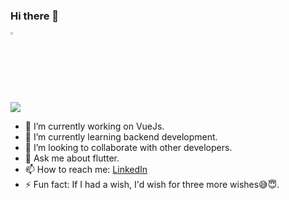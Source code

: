 ### Hi there 👋
<img src="https://camo.githubusercontent.com/35d3d11359a49bf12aebb834cc13fd81b95eff4e/68747470733a2f2f6d656469612e67697068792e636f6d2f6d656469612f6876524a434c467a6361737252346961377a2f67697068792e676966" height="2.5%" width="2.5%">

![](https://github-readme-stats.vercel.app/api?username=sukrithamukundan&count_private=true&theme=dark&show_icons=true)



- 🔭 I’m currently working on VueJs.
- 🌱 I’m currently learning backend development.
- 👯 I’m looking to collaborate with other developers.
- 💬 Ask me about flutter.
- 📫 How to reach me: [LinkedIn](https://www.linkedin.com/in/sukritha-kk-a2b0a4183/)
- ⚡ Fun fact: If I had a wish, I'd wish for three more wishes😅😇.

